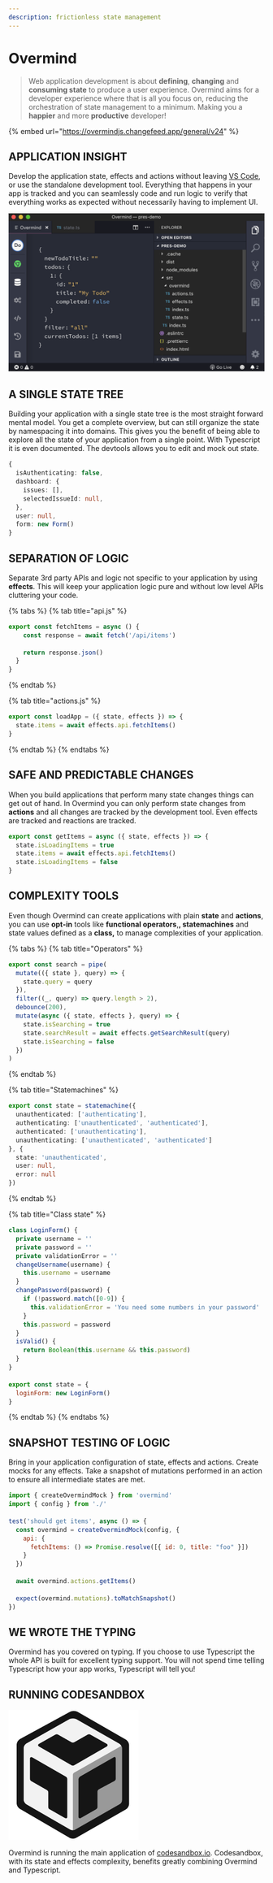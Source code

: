 ```yaml
---
description: frictionless state management
---
```


# Overmind

> Web application development is about **defining**, **changing** and **consuming state** to produce a user experience. Overmind aims for a developer experience where that is all you focus on, reducing the orchestration of state management to a minimum. Making you a **happier** and more **productive** developer!

{% embed url="https://overmindjs.changefeed.app/general/v24" %}

## APPLICATION INSIGHT

Develop the application state, effects and actions without leaving [VS Code](https://code.visualstudio.com/), or use the standalone development tool. Everything that happens in your app is tracked and you can seamlessly code and run logic to verify that everything works as expected without necessarily having to implement UI.

![](.gitbook/assets/amazing_devtools.png)

## A SINGLE STATE TREE

Building your application with a single state tree is the most straight forward mental model. You get a complete overview, but can still organize the state by namespacing it into domains. This gives you the benefit of being able to explore all the state of your application from a single point. With Typescript it is even documented. The devtools allows you to edit and mock out state.

```typescript
{
  isAuthenticating: false,
  dashboard: {
    issues: [],
    selectedIssueId: null,
  },
  user: null,
  form: new Form()
}
```

## SEPARATION OF LOGIC

Separate 3rd party APIs and logic not specific to your application by using **effects**. This will keep your application logic pure and without low level APIs cluttering your code.

{% tabs %}
{% tab title="api.js" %}
```javascript
export const fetchItems = async () {
    const response = await fetch('/api/items')

    return response.json()
  }
}
```
{% endtab %}

{% tab title="actions.js" %}
```typescript
export const loadApp = ({ state, effects }) => {
  state.items = await effects.api.fetchItems()
}
```
{% endtab %}
{% endtabs %}

## SAFE AND PREDICTABLE CHANGES

When you build applications that perform many state changes things can get out of hand. In Overmind you can only perform state changes from **actions** and all changes are tracked by the development tool. Even effects are tracked and reactions are tracked.

```javascript
export const getItems = async ({ state, effects }) => {
  state.isLoadingItems = true
  state.items = await effects.api.fetchItems()
  state.isLoadingItems = false
}
```

## COMPLEXITY TOOLS

Even though Overmind can create applications with plain **state** and **actions**, you can use **opt-in** tools like **functional operators**,**, statemachines** and state values defined as a **class,** to manage complexities of your application.

{% tabs %}
{% tab title="Operators" %}
```javascript
export const search = pipe(
  mutate(({ state }, query) => {
    state.query = query
  }),
  filter((_, query) => query.length > 2),
  debounce(200),
  mutate(async ({ state, effects }, query) => {
    state.isSearching = true
    state.searchResult = await effects.getSearchResult(query)
    state.isSearching = false
  })
)
```
{% endtab %}

{% tab title="Statemachines" %}
```typescript
export const state = statemachine({
  unauthenticated: ['authenticating'],
  authenticating: ['unauthenticated', 'authenticated'],
  authenticated: ['unauthenticating'],
  unauthenticating: ['unauthenticated', 'authenticated']
}, {
  state: 'unauthenticated',
  user: null,
  error: null
})
```
{% endtab %}

{% tab title="Class state" %}
```javascript
class LoginForm() {
  private username = ''
  private password = ''
  private validationError = ''
  changeUsername(username) {
    this.username = username
  }
  changePassword(password) {
    if (!password.match([0-9]) {
      this.validationError = 'You need some numbers in your password'
    }
    this.password = password
  }
  isValid() {
    return Boolean(this.username && this.password) 
  }
}

export const state = {
  loginForm: new LoginForm()
}
```
{% endtab %}
{% endtabs %}

## SNAPSHOT TESTING OF LOGIC

Bring in your application configuration of state, effects and actions. Create mocks for any effects. Take a snapshot of mutations performed in an action to ensure all intermediate states are met.

```javascript
import { createOvermindMock } from 'overmind'
import { config } from './'

test('should get items', async () => {
  const overmind = createOvermindMock(config, {
    api: {
      fetchItems: () => Promise.resolve([{ id: 0, title: "foo" }])
    }
  })

  await overmind.actions.getItems()

  expect(overmind.mutations).toMatchSnapshot()
})
```

## WE WROTE THE TYPING

Overmind has you covered on typing. If you choose to use Typescript the whole API is built for excellent typing support. You will not spend time telling Typescript how your app works, Typescript will tell you!

## RUNNING CODESANDBOX

![](.gitbook/assets/256x256.png)

Overmind is running the main application of [codesandbox.io](https://codesandbox.io). Codesandbox, with its state and effects complexity, benefits greatly combining Overmind and Typescript.

